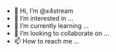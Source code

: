 - 👋 Hi, I’m @x4stream
- 👀 I’m interested in ...
- 🌱 I’m currently learning ...
- 💞️ I’m looking to collaborate on ...
- 📫 How to reach me ...

<!---
x4stream/x4stream is a ✨ special ✨ repository because its `README.md` (this file) appears on your GitHub profile.
You can click the Preview link to take a look at your changes.
--->
